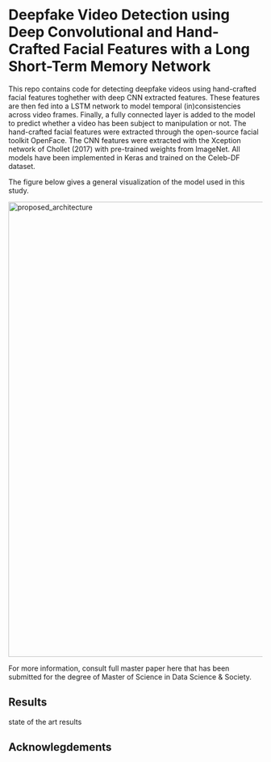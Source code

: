 # Deepfake Video Detection using Deep Convolutional and Hand-Crafted Facial Features with a Long Short-Term Memory Network
This repo contains code for detecting deepfake videos using hand-crafted facial features toghether with deep CNN extracted features. These features are then fed into a LSTM network to model temporal (in)consistencies across video frames. Finally, a fully connected layer is added to the model to predict whether a video has been subject to manipulation or not. The hand-crafted facial features were extracted through the open-source facial toolkit OpenFace. The CNN features were extracted with the Xception network of Chollet (2017) with pre-trained weights from ImageNet. All models have been implemented in Keras and trained on the Celeb-DF dataset. 

The figure below gives a general visualization of the model used in this study. 

<img width="900" alt="proposed_architecture" src="https://user-images.githubusercontent.com/54868192/118968775-99a0f080-b96c-11eb-8c18-2319e549178c.png">

For more information, consult full master paper here that has been submitted for the degree of Master of Science in Data Science & Society. 

## Results


state of the art results


## Acknowlegdements






